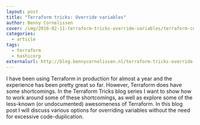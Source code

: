 ```yaml
---
layout: post
title: "Terraform tricks: Override variables"
author: Benny Cornelissen
cover: /img/2016-02-11-terraform-tricks-override-variables/terraform-cover.png
categories:
  - article
tags:
  - terraform
  - hashicorp
externalurl: http://blog.bennycornelissen.nl/terraform-tricks-override-variables/
---
```

I have been using Terraform in production for almost a year and the experience has been pretty great so far. However, Terraform does have some shortcomings. In the Terraform Tricks blog series I want to show how to work around some of these shortcomings, as well as explore some of the less-known (or undocumented) awesomeness of Terraform. In this blog post I will discuss various options for overriding variables without the need for excessive code-duplication.
